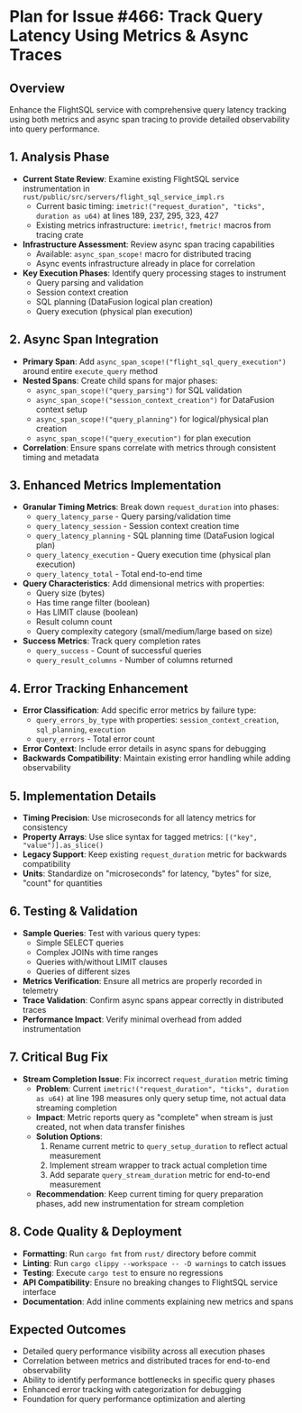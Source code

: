 # Plan for Issue #466: Track Query Latency Using Metrics & Async Traces

## Overview
Enhance the FlightSQL service with comprehensive query latency tracking using both metrics and async span tracing to provide detailed observability into query performance.

## 1. Analysis Phase
- **Current State Review**: Examine existing FlightSQL service instrumentation in `rust/public/src/servers/flight_sql_service_impl.rs`
  - Current basic timing: `imetric!("request_duration", "ticks", duration as u64)` at lines 189, 237, 295, 323, 427
  - Existing metrics infrastructure: `imetric!`, `fmetric!` macros from tracing crate
- **Infrastructure Assessment**: Review async span tracing capabilities
  - Available: `async_span_scope!` macro for distributed tracing
  - Async events infrastructure already in place for correlation
- **Key Execution Phases**: Identify query processing stages to instrument
  - Query parsing and validation
  - Session context creation  
  - SQL planning (DataFusion logical plan creation)
  - Query execution (physical plan execution)

## 2. Async Span Integration  
- **Primary Span**: Add `async_span_scope!("flight_sql_query_execution")` around entire `execute_query` method
- **Nested Spans**: Create child spans for major phases:
  - `async_span_scope!("query_parsing")` for SQL validation
  - `async_span_scope!("session_context_creation")` for DataFusion context setup
  - `async_span_scope!("query_planning")` for logical/physical plan creation
  - `async_span_scope!("query_execution")` for plan execution
- **Correlation**: Ensure spans correlate with metrics through consistent timing and metadata

## 3. Enhanced Metrics Implementation
- **Granular Timing Metrics**: Break down `request_duration` into phases:
  - `query_latency_parse` - Query parsing/validation time
  - `query_latency_session` - Session context creation time  
  - `query_latency_planning` - SQL planning time (DataFusion logical plan)
  - `query_latency_execution` - Query execution time (physical plan execution)
  - `query_latency_total` - Total end-to-end time
- **Query Characteristics**: Add dimensional metrics with properties:
  - Query size (bytes)
  - Has time range filter (boolean)
  - Has LIMIT clause (boolean)
  - Result column count
  - Query complexity category (small/medium/large based on size)
- **Success Metrics**: Track query completion rates
  - `query_success` - Count of successful queries
  - `query_result_columns` - Number of columns returned

## 4. Error Tracking Enhancement
- **Error Classification**: Add specific error metrics by failure type:
  - `query_errors_by_type` with properties: `session_context_creation`, `sql_planning`, `execution`
  - `query_errors` - Total error count
- **Error Context**: Include error details in async spans for debugging
- **Backwards Compatibility**: Maintain existing error handling while adding observability

## 5. Implementation Details
- **Timing Precision**: Use microseconds for all latency metrics for consistency
- **Property Arrays**: Use slice syntax for tagged metrics: `[("key", "value")].as_slice()`
- **Legacy Support**: Keep existing `request_duration` metric for backwards compatibility
- **Units**: Standardize on "microseconds" for latency, "bytes" for size, "count" for quantities

## 6. Testing & Validation
- **Sample Queries**: Test with various query types:
  - Simple SELECT queries
  - Complex JOINs with time ranges
  - Queries with/without LIMIT clauses
  - Queries of different sizes
- **Metrics Verification**: Ensure all metrics are properly recorded in telemetry
- **Trace Validation**: Confirm async spans appear correctly in distributed traces
- **Performance Impact**: Verify minimal overhead from added instrumentation

## 7. Critical Bug Fix
- **Stream Completion Issue**: Fix incorrect `request_duration` metric timing
  - **Problem**: Current `imetric!("request_duration", "ticks", duration as u64)` at line 198 measures only query setup time, not actual data streaming completion
  - **Impact**: Metric reports query as "complete" when stream is just created, not when data transfer finishes
  - **Solution Options**:
    1. Rename current metric to `query_setup_duration` to reflect actual measurement
    2. Implement stream wrapper to track actual completion time
    3. Add separate `query_stream_duration` metric for end-to-end measurement
  - **Recommendation**: Keep current timing for query preparation phases, add new instrumentation for stream completion

## 8. Code Quality & Deployment
- **Formatting**: Run `cargo fmt` from `rust/` directory before commit
- **Linting**: Run `cargo clippy --workspace -- -D warnings` to catch issues
- **Testing**: Execute `cargo test` to ensure no regressions
- **API Compatibility**: Ensure no breaking changes to FlightSQL service interface
- **Documentation**: Add inline comments explaining new metrics and spans

## Expected Outcomes
- Detailed query performance visibility across all execution phases
- Correlation between metrics and distributed traces for end-to-end observability
- Ability to identify performance bottlenecks in specific query phases
- Enhanced error tracking with categorization for debugging
- Foundation for query performance optimization and alerting